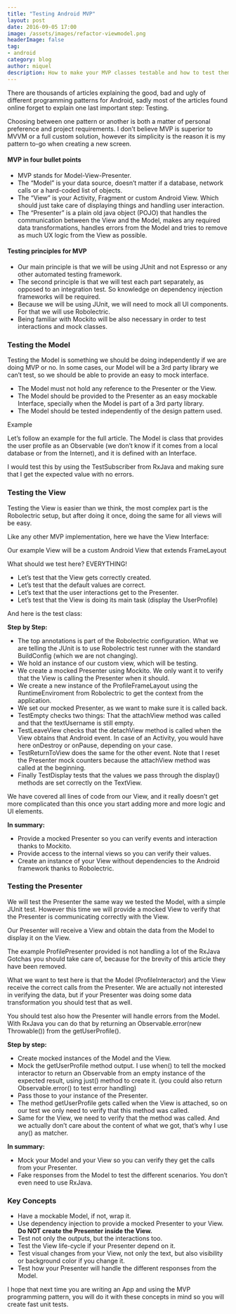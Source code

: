 ```yaml
---
title: "Testing Android MVP"
layout: post
date: 2016-09-05 17:00
image: /assets/images/refactor-viewmodel.png
headerImage: false
tag:
- android
category: blog
author: miquel
description: How to make your MVP classes testable and how to test them
---
```

<p name="d705" id="d705" class="graf graf--p graf-after--h4">There are thousands of articles explaining the good, bad and ugly of different programming patterns for Android, sadly most of the articles found online forget to explain one last important step: Testing.</p><p name="36d4" id="36d4" class="graf graf--p graf-after--p">Choosing between one pattern or another is both a matter of personal preference and project requirements. I don’t believe MVP is superior to MVVM or a full custom solution, however its simplicity is the reason it is my pattern to-go when creating a new screen.</p><h4 name="8318" id="8318" class="graf graf--h4 graf-after--figure">MVP in four bullet points</h4><ul class="postList"><li name="ba55" id="ba55" class="graf graf--li graf-after--h4">MVP stands for Model-View-Presenter.</li><li name="a083" id="a083" class="graf graf--li graf-after--li">The “Model” is your data source, doesn’t matter if a database, network calls or a hard-coded list of objects.</li><li name="0418" id="0418" class="graf graf--li graf-after--li">The “View” is your Activity, Fragment or custom Android View. Which should just take care of displaying things and handling user interaction.</li><li name="942d" id="942d" class="graf graf--li graf-after--li">The “Presenter” is a plain old java object (POJO) that handles the communication between the View and the Model, makes any required data transformations, handles errors from the Model and tries to remove as much UX logic from the View as possible.</li></ul><h4 name="98a9" id="98a9" class="graf graf--h4 graf-after--li">Testing principles for MVP</h4><ul class="postList"><li name="c27f" id="c27f" class="graf graf--li graf-after--h4">Our main principle is that we will be using JUnit and not Espresso or any other automated testing framework.</li><li name="3afc" id="3afc" class="graf graf--li graf-after--li">The second principle is that we will test each part separately, as opposed to an integration test. So knowledge on dependency injection frameworks will be required.</li><li name="2854" id="2854" class="graf graf--li graf-after--li">Because we will be using JUnit, we will need to mock all UI components. For that we will use Robolectric.</li><li name="696e" id="696e" class="graf graf--li graf-after--li">Being familiar with Mockito will be also necessary in order to test interactions and mock classes.</li></ul><h3 name="9a57" id="9a57" class="graf graf--h3 graf-after--li">Testing the Model</h3><p name="c9da" id="c9da" class="graf graf--p graf-after--h3">Testing the Model is something we should be doing independently if we are doing MVP or no. In some cases, our Model will be a 3rd party library we can’t test, so we should be able to provide an easy to mock interface.</p><ul class="postList"><li name="4670" id="4670" class="graf graf--li graf-after--p">The Model must not hold any reference to the Presenter or the View.</li><li name="ba1a" id="ba1a" class="graf graf--li graf-after--li">The Model should be provided to the Presenter as an easy mockable Interface, specially when the Model is part of a 3rd party library.</li><li name="a748" id="a748" class="graf graf--li graf-after--li">The Model should be tested independently of the design pattern used.</li></ul><p name="3cf3" id="3cf3" class="graf graf--p graf-after--li">Example</p><p name="cc47" id="cc47" class="graf graf--p graf-after--p">Let’s follow an example for the full article. The Model is class that provides the user profile as an Observable (we don’t know if it comes from a local database or from the Internet), and it is defined with an Interface.</p><figure name="864b" id="864b" class="graf graf--figure graf--iframe graf-after--p"><script src="https://gist.github.com/miquelbeltran/0da4b0e967baf06dc7b3b35bf5f1eaac.js"></script></figure><p name="90ef" id="90ef" class="graf graf--p graf-after--figure">I would test this by using the TestSubscriber from RxJava and making sure that I get the expected value with no errors.</p><figure name="a29c" id="a29c" class="graf graf--figure graf--iframe graf-after--p"><script src="https://gist.github.com/miquelbeltran/88f19605963c1718597a5b3c2ce73941.js"></script></figure><h3 name="2577" id="2577" class="graf graf--h3 graf-after--figure">Testing the View</h3><p name="307e" id="307e" class="graf graf--p graf-after--h3">Testing the View is easier than we think, the most complex part is the Robolectric setup, but after doing it once, doing the same for all views will be easy.</p><p name="1854" id="1854" class="graf graf--p graf-after--p">Like any other MVP implementation, here we have the View Interface:</p><figure name="0ea1" id="0ea1" class="graf graf--figure graf--iframe graf-after--p"><script src="https://gist.github.com/miquelbeltran/1f0dd3ef4654d6d654139fad8425736a.js"></script></figure><p name="6b1a" id="6b1a" class="graf graf--p graf-after--figure">Our example View will be a custom Android View that extends FrameLayout</p><figure name="afbb" id="afbb" class="graf graf--figure graf--iframe graf-after--p"><script src="https://gist.github.com/miquelbeltran/68c1e792d9a0409e340332465fcce104.js"></script></figure><p name="61cc" id="61cc" class="graf graf--p graf-after--figure">What should we test here? EVERYTHING!</p><ul class="postList"><li name="1897" id="1897" class="graf graf--li graf-after--p">Let’s test that the View gets correctly created.</li><li name="ff74" id="ff74" class="graf graf--li graf-after--li">Let’s test that the default values are correct.</li><li name="4307" id="4307" class="graf graf--li graf-after--li">Let’s text that the user interactions get to the Presenter.</li><li name="5b49" id="5b49" class="graf graf--li graf-after--li">Let’s test that the View is doing its main task (display the UserProfile)</li></ul><p name="5c86" id="5c86" class="graf graf--p graf-after--li">And here is the test class:</p><figure name="b1f5" id="b1f5" class="graf graf--figure graf--iframe graf-after--p"><script src="https://gist.github.com/miquelbeltran/de0156c2f87c850af4ef4052b9709dac.js"></script></figure><p name="5487" id="5487" class="graf graf--p graf-after--figure"><strong class="markup--strong markup--p-strong">Step by Step:</strong></p><ul class="postList"><li name="b2e1" id="b2e1" class="graf graf--li graf-after--p">The top annotations is part of the Robolectric configuration. What we are telling the JUnit is to use Robolectric test runner with the standard BuildConfig (which we are not changing).</li><li name="5998" id="5998" class="graf graf--li graf-after--li">We hold an instance of our custom view, which will be testing.</li><li name="eafa" id="eafa" class="graf graf--li graf-after--li">We create a mocked Presenter using Mockito. We only want it to verify that the View is calling the Presenter when it should.</li><li name="e1f0" id="e1f0" class="graf graf--li graf-after--li">We create a new instance of the ProfileFrameLayout using the RuntimeEnviroment from Robolectric to get the context from the application.</li><li name="95ab" id="95ab" class="graf graf--li graf-after--li">We set our mocked Presenter, as we want to make sure it is called back.</li><li name="980b" id="980b" class="graf graf--li graf-after--li">TestEmpty checks two things: That the attachView method was called and that the textUsername is still empty.</li><li name="497e" id="497e" class="graf graf--li graf-after--li">TestLeaveView checks that the detachView method is called when the View obtains that Android event. In case of an Activity, you would have here onDestroy or onPause, depending on your case.</li><li name="4c39" id="4c39" class="graf graf--li graf-after--li">TestReturnToView does the same for the other event. Note that I reset the Presenter mock counters because the attachView method was called at the beginning.</li><li name="d17c" id="d17c" class="graf graf--li graf-after--li">Finally TestDisplay tests that the values we pass through the display() methods are set correctly on the TextView.</li></ul><p name="0e51" id="0e51" class="graf graf--p graf-after--li">We have covered all lines of code from our View, and it really doesn’t get more complicated than this once you start adding more and more logic and UI elements.</p><p name="52e7" id="52e7" class="graf graf--p graf-after--p"><strong class="markup--strong markup--p-strong">In summary:</strong></p><ul class="postList"><li name="7999" id="7999" class="graf graf--li graf-after--p">Provide a mocked Presenter so you can verify events and interaction thanks to Mockito.</li><li name="9ab3" id="9ab3" class="graf graf--li graf-after--li">Provide access to the internal views so you can verify their values.</li><li name="aa35" id="aa35" class="graf graf--li graf-after--li">Create an instance of your View without dependencies to the Android framework thanks to Robolectric.</li></ul><h3 name="ec02" id="ec02" class="graf graf--h3 graf-after--li">Testing the Presenter</h3><p name="ed64" id="ed64" class="graf graf--p graf-after--h3">We will test the Presenter the same way we tested the Model, with a simple JUnit test. However this time we will provide a mocked View to verify that the Presenter is communicating correctly with the View.</p><p name="ef60" id="ef60" class="graf graf--p graf-after--p">Our Presenter will receive a View and obtain the data from the Model to display it on the View.</p><figure name="2cbc" id="2cbc" class="graf graf--figure graf--iframe graf-after--p"><script src="https://gist.github.com/miquelbeltran/9f9018e735e7a7c97051169dc9b2713a.js"></script></figure><p name="9c2b" id="9c2b" class="graf graf--p graf-after--figure">The example ProfilePresenter provided is not handling a lot of the RxJava Gotchas you should take care of, because for the brevity of this article they have been removed.</p><p name="b1d5" id="b1d5" class="graf graf--p graf-after--p">What we want to test here is that the Model (ProfileInteractor) and the View receive the correct calls from the Presenter. We are actually not interested in verifying the data, but if your Presenter was doing some data transformation you should test that as well.</p><p name="1bb3" id="1bb3" class="graf graf--p graf-after--p">You should test also how the Presenter will handle errors from the Model. With RxJava you can do that by returning an Observable.error(new Throwable()) from the getUserProfile().</p><figure name="d293" id="d293" class="graf graf--figure graf--iframe graf-after--p"><script src="https://gist.github.com/miquelbeltran/ce4f3d062cee48223ab3640ffe268d25.js"></script></figure><p name="5114" id="5114" class="graf graf--p graf-after--figure"><strong class="markup--strong markup--p-strong">Step by step:</strong></p><ul class="postList"><li name="056d" id="056d" class="graf graf--li graf-after--p">Create mocked instances of the Model and the View.</li><li name="d266" id="d266" class="graf graf--li graf-after--li">Mock the getUserProfile method output. I use when() to tell the mocked interactor to return an Observable from an empty instance of the expected result, using just() method to create it. (you could also return Observable.error() to test error handling)</li><li name="102e" id="102e" class="graf graf--li graf-after--li">Pass those to your instance of the Presenter.</li><li name="faff" id="faff" class="graf graf--li graf-after--li">The method getUserProfile gets called when the View is attached, so on our test we only need to verify that this method was called.</li><li name="c979" id="c979" class="graf graf--li graf-after--li">Same for the View, we need to verify that the method was called. And we actually don’t care about the content of what we got, that’s why I use any() as matcher.</li></ul><p name="124a" id="124a" class="graf graf--p graf-after--li"><strong class="markup--strong markup--p-strong">In summary:</strong></p><ul class="postList"><li name="319e" id="319e" class="graf graf--li graf-after--p">Mock your Model and your View so you can verify they get the calls from your Presenter.</li><li name="548b" id="548b" class="graf graf--li graf-after--li">Fake responses from the Model to test the different scenarios. You don’t even need to use RxJava.</li></ul><h3 name="70f0" id="70f0" class="graf graf--h3 graf-after--li">Key Concepts</h3><ul class="postList"><li name="e782" id="e782" class="graf graf--li graf-after--h3">Have a mockable Model, if not, wrap it.</li><li name="6d03" id="6d03" class="graf graf--li graf-after--li">Use dependency injection to provide a mocked Presenter to your View. <strong class="markup--strong markup--li-strong">Do NOT create the Presenter inside the View.</strong></li><li name="9e92" id="9e92" class="graf graf--li graf-after--li">Test not only the outputs, but the interactions too.</li><li name="ee5b" id="ee5b" class="graf graf--li graf-after--li">Test the View life-cycle if your Presenter depend on it.</li><li name="5497" id="5497" class="graf graf--li graf-after--li">Test visual changes from your View, not only the text, but also visibility or background color if you change it.</li><li name="e438" id="e438" class="graf graf--li graf-after--li">Test how your Presenter will handle the different responses from the Model.</li></ul><p name="3c56" id="3c56" class="graf graf--p graf-after--li graf--trailing">I hope that next time you are writing an App and using the MVP programming pattern, you will do it with these concepts in mind so you will create fast unit tests.</p>

